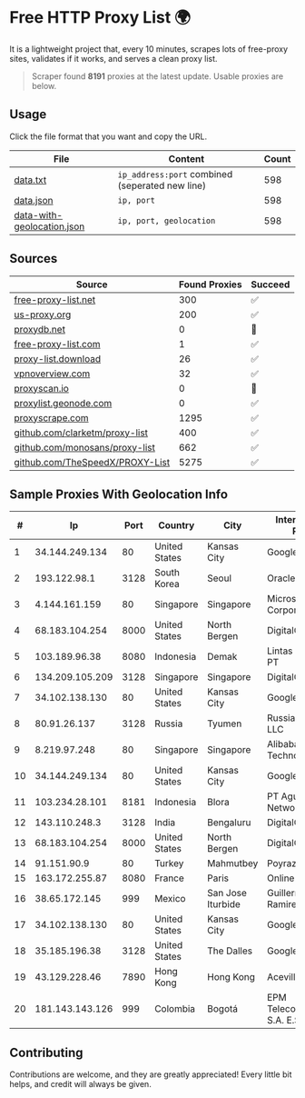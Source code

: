 
# Free HTTP Proxy List 🌍

It is a lightweight project that, every 10 minutes, scrapes lots of free-proxy sites, validates if it works, and serves a clean proxy list.


> Scraper found **8191** proxies at the latest update. Usable proxies are below.

## Usage

Click the file format that you want and copy the URL.


|File|Content|Count|
|----|-------|-----|
|[data.txt](https://raw.githubusercontent.com/themiralay/Proxy-List-World/master/data.txt)|`ip_address:port` combined (seperated new line)|598|
|[data.json](https://raw.githubusercontent.com/themiralay/Proxy-List-World/master/data.json)|`ip, port`|598|
|[data-with-geolocation.json](https://raw.githubusercontent.com/themiralay/Proxy-List-World/master/data-with-geolocation.json)|`ip, port, geolocation`|598|

## Sources

|Source|Found Proxies|Succeed|
|------|-------------|-------|
|[free-proxy-list.net](https://free-proxy-list.net)|300|✅|
|[us-proxy.org](https://www.us-proxy.org)|200|✅|
|[proxydb.net](http://proxydb.net)|0|🚫|
|[free-proxy-list.com](https://free-proxy-list.com/?page=&port=&type%5B%5D=http&type%5B%5D=https&up_time=0&search=Search)|1|✅|
|[proxy-list.download](https://www.proxy-list.download/HTTP)|26|✅|
|[vpnoverview.com](https://vpnoverview.com/privacy/anonymous-browsing/free-proxy-servers)|32|✅|
|[proxyscan.io](https://www.proxyscan.io)|0|🚫|
|[proxylist.geonode.com](https://proxylist.geonode.com/api/proxy-list?limit=300&page=1&sort_by=lastChecked&sort_type=desc&protocols=http,https)|0|✅|
|[proxyscrape.com](https://api.proxyscrape.com/v2/?request=displayproxies&protocol=http&timeout=10000&country=all&ssl=all&anonymity=all)|1295|✅|
|[github.com/clarketm/proxy-list](https://raw.githubusercontent.com/clarketm/proxy-list/master/proxy-list-raw.txt)|400|✅|
|[github.com/monosans/proxy-list](https://raw.githubusercontent.com/monosans/proxy-list/main/proxies/http.txt)|662|✅|
|[github.com/TheSpeedX/PROXY-List](https://raw.githubusercontent.com/TheSpeedX/PROXY-List/master/http.txt)|5275|✅|


## Sample Proxies With Geolocation Info

|#|Ip|Port|Country|City|Internet Service Provider|
|-|--|----|-------|----|-------------------------|
|1|34.144.249.134|80|United States|Kansas City|Google LLC|
|2|193.122.98.1|3128|South Korea|Seoul|Oracle Corporation|
|3|4.144.161.159|80|Singapore|Singapore|Microsoft Corporation|
|4|68.183.104.254|8000|United States|North Bergen|DigitalOcean, LLC|
|5|103.189.96.38|8080|Indonesia|Demak|Lintas Data Prima, PT|
|6|134.209.105.209|3128|Singapore|Singapore|DigitalOcean, LLC|
|7|34.102.138.130|80|United States|Kansas City|Google LLC|
|8|80.91.26.137|3128|Russia|Tyumen|Russian company LLC|
|9|8.219.97.248|80|Singapore|Singapore|Alibaba (US) Technology Co., Ltd.|
|10|34.144.249.134|80|United States|Kansas City|Google LLC|
|11|103.234.28.101|8181|Indonesia|Blora|PT Agung Barokah Network|
|12|143.110.248.3|3128|India|Bengaluru|DigitalOcean, LLC|
|13|68.183.104.254|8000|United States|North Bergen|DigitalOcean, LLC|
|14|91.151.90.9|80|Turkey|Mahmutbey|Poyraz Hosting|
|15|163.172.255.87|8080|France|Paris|Online S.A.S.|
|16|38.65.172.145|999|Mexico|San Jose Iturbide|Guillermo Robles Ramirez|
|17|34.102.138.130|80|United States|Kansas City|Google LLC|
|18|35.185.196.38|3128|United States|The Dalles|Google LLC|
|19|43.129.228.46|7890|Hong Kong|Hong Kong|Aceville Pte.ltd|
|20|181.143.143.126|999|Colombia|Bogotá|EPM Telecomunicaciones S.A. E.S.P.|



## Contributing

Contributions are welcome, and they are greatly appreciated! Every
little bit helps, and credit will always be given.


